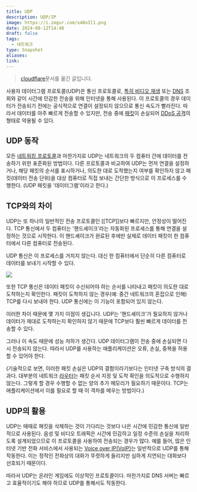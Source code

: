 ```yaml
---
title: UDP
description: UDP/IP
image: https://i.imgur.com/x48oIl1.png
date: 2024-08-12T14:48
draft: false
tags:
  - 네트워크
type: Snapshot
aliases:
link:
---
```


> [cloudflare](https://www.cloudflare.com/ko-kr/learning/ddos/glossary/user-datagram-protocol-udp/)문서를 옮긴 글입니다.

사용자 데이터그램 프로토콜(UDP)은 통신 프로토콜로, [특히 비디오 재생](https://www.cloudflare.com/learning/video/what-is-streaming/) 또는 [DNS](https://www.cloudflare.com/learning/dns/what-is-dns/) 조회와 같이 시간에 민감한 전송을 위해 인터넷을 통해 사용된다. 이 프로토콜의 경우 데이터가 전송되기 전에는 공식적으로 연결이 설정되지 않으므로 통신 속도가 빨라진다. 따라서 데이터를 아주 빠르게 전송할 수 있지만, 전송 중에 [패킷](https://www.cloudflare.com/learning/network-layer/what-is-a-packet/)이 손실되어 [DDoS 공격](https://www.cloudflare.com/learning/ddos/what-is-a-ddos-attack/)의 형태로 악용될 수 있다.

## UDP 동작

모든 [네트워킹 프로토콜](https://www.cloudflare.com/learning/network-layer/what-is-a-protocol/)과 마찬가지로 UDP는 네트워크의 두 컴퓨터 간에 데이터를 전송하기 위한 표준화된 방법이다. 다른 프로토콜과 비교하여 UDP는 먼저 연결을 설정하거나, 해당 패킷의 순서를 표시하거나, 의도한 대로 도착했는지 여부를 확인하지 않고 패킷(데이터 전송 단위)을 대상 컴퓨터로 직접 보내는 간단한 방식으로 이 프로세스를 수행한다. (UDP 패킷을 '데이터그램'이라고 한다.)

## TCP와의 차이

UDP는 또 하나의 일반적인 전송 프로토콜인 [[TCP]]보다 빠르지만, 안정성이 떨어진다. TCP 통신에서 두 컴퓨터는 '핸드셰이크'라는 자동화된 프로세스를 통해 연결을 설정하는 것으로 시작한다. 이 핸드셰이크가 완료된 후에만 실제로 데이터 패킷이 한 컴퓨터에서 다른 컴퓨터로 전송된다.

UDP 통신은 이 프로세스를 거치지 않는다. 대신 한 컴퓨터에서 단순히 다른 컴퓨터로 데이터를 보내기 시작할 수 있다.

![](https://i.imgur.com/Wf3P8J2.png)

또한 TCP 통신은 데이터 패킷이 수신되어야 하는 순서를 나타내고 패킷이 의도한 대로 도착하는지 확인한다. 패킷이 도착하지 않는 경우(예: 중간 네트워크의 혼잡으로 인해) TCP를 다시 보내야 한다. UDP 통신에는 이 기능이 포함되어 있지 않는다.

이러한 차이 때문에 몇 가지 이점이 생깁니다. UDP는 '핸드셰이크'가 필요하지 않거나 데이터가 제대로 도착하는지 확인하지 않기 때문에 TCP보다 훨씬 빠르게 데이터를 전송할 수 있다.

그러나 이 속도 때문에 성능 저하가 생긴다. UDP 데이터그램이 전송 중에 손실되면 다시 전송되지 않는다. 따라서 UDP를 사용하는 애플리케이션은 오류, 손실, 중복을 허용할 수 있어야 한다.

(기술적으로 보면, 이러한 패킷 손실은 UDP의 결함이라기보다는 인터넷 구축 방식의 결과다. 대부분의 네트워크 [라우터](https://www.cloudflare.com/learning/network-layer/what-is-a-router/)는 패킷 순서 지정 및 도착 확인을 의도적으로 수행하지 않는다. 그렇게 할 경우 수행할 수 없는 양의 추가 메모리가 필요하기 때문이다. TCP는 애플리케이션에서 이를 필요로 할 때 이 격차를 메우는 방법이다.)

## UDP의 활용

UDP는 때때로 패킷을 삭제하는 것이 기다리는 것보다 나은 시간에 민감한 통신에 일반적으로 사용된다. 음성 및 비디오 트래픽은 시간에 민감하고 일정 수준의 손실을 처리하도록 설계되었으므로 이 프로토콜을 사용하여 전송되는 경우가 많다. 예를 들어, 많은 인터넷 기반 전화 서비스에서 사용되는 [Voice over IP(VoIP)](https://www.cloudflare.com/learning/video/what-is-voip/)는 일반적으로 UDP를 통해 작동한다. 이는 정적인 전화상의 대화가 뚜렷하게 들리지만 심하게 지연되는 대화보다 선호되기 때문이다.

따라서 UDP는 온라인 게임에도 이상적인 프로토콜이다. 마찬가지로 DNS 서버는 빠르고 효율적이기도 해야 하므로 UDP를 통해서도 작동한다.
